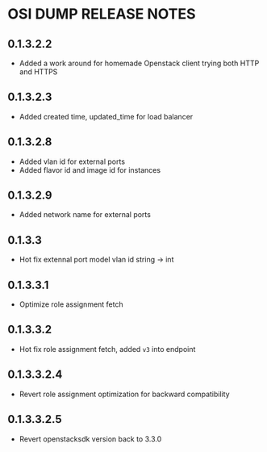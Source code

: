 # OSI DUMP RELEASE NOTES

## 0.1.3.2.2

- Added a work around for homemade Openstack client trying both HTTP and HTTPS

## 0.1.3.2.3

- Added created time, updated_time for load balancer

## 0.1.3.2.8 

- Added vlan id for external ports
- Added flavor id and image id for instances

## 0.1.3.2.9

- Added network name for external ports

## 0.1.3.3

- Hot fix extennal port model vlan id string -> int

## 0.1.3.3.1

- Optimize role assignment fetch 


## 0.1.3.3.2 
- Hot fix role assignment fetch, added `v3` into endpoint

## 0.1.3.3.2.4
- Revert role assignment optimization for backward compatibility 

## 0.1.3.3.2.5
- Revert openstacksdk version back to 3.3.0